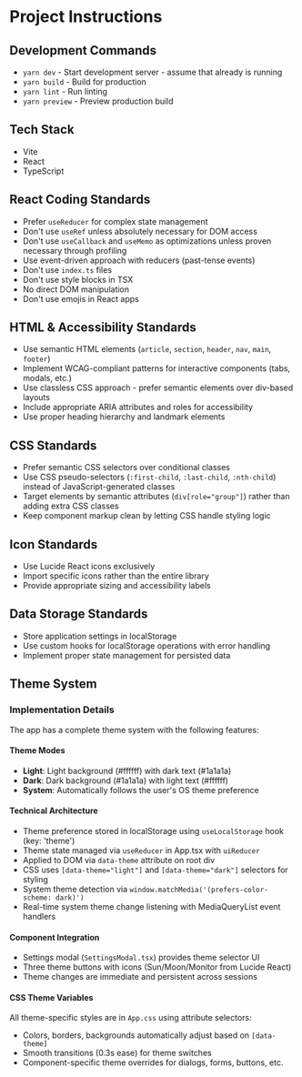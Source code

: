 # Project Instructions

## Development Commands

- `yarn dev` - Start development server - assume that already is running
- `yarn build` - Build for production
- `yarn lint` - Run linting
- `yarn preview` - Preview production build

## Tech Stack

- Vite
- React
- TypeScript

## React Coding Standards

- Prefer `useReducer` for complex state management
- Don't use `useRef` unless absolutely necessary for DOM access
- Don't use `useCallback` and `useMemo` as optimizations unless proven necessary through profiling
- Use event-driven approach with reducers (past-tense events)
- Don't use `index.ts` files
- Don't use style blocks in TSX
- No direct DOM manipulation
- Don't use emojis in React apps

## HTML & Accessibility Standards

- Use semantic HTML elements (`article`, `section`, `header`, `nav`, `main`, `footer`)
- Implement WCAG-compliant patterns for interactive components (tabs, modals, etc.)
- Use classless CSS approach - prefer semantic elements over div-based layouts
- Include appropriate ARIA attributes and roles for accessibility
- Use proper heading hierarchy and landmark elements

## CSS Standards

- Prefer semantic CSS selectors over conditional classes
- Use CSS pseudo-selectors (`:first-child`, `:last-child`, `:nth-child`) instead of JavaScript-generated classes
- Target elements by semantic attributes (`div[role="group"]`) rather than adding extra CSS classes
- Keep component markup clean by letting CSS handle styling logic

## Icon Standards

- Use Lucide React icons exclusively
- Import specific icons rather than the entire library
- Provide appropriate sizing and accessibility labels

## Data Storage Standards

- Store application settings in localStorage
- Use custom hooks for localStorage operations with error handling
- Implement proper state management for persisted data

## Theme System

### Implementation Details

The app has a complete theme system with the following features:

#### Theme Modes
- **Light**: Light background (#ffffff) with dark text (#1a1a1a)
- **Dark**: Dark background (#1a1a1a) with light text (#ffffff)  
- **System**: Automatically follows the user's OS theme preference

#### Technical Architecture
- Theme preference stored in localStorage using `useLocalStorage` hook (key: 'theme')
- Theme state managed via `useReducer` in App.tsx with `uiReducer`
- Applied to DOM via `data-theme` attribute on root div
- CSS uses `[data-theme="light"]` and `[data-theme="dark"]` selectors for styling
- System theme detection via `window.matchMedia('(prefers-color-scheme: dark)')`
- Real-time system theme change listening with MediaQueryList event handlers

#### Component Integration
- Settings modal (`SettingsModal.tsx`) provides theme selector UI
- Three theme buttons with icons (Sun/Moon/Monitor from Lucide React)
- Theme changes are immediate and persistent across sessions

#### CSS Theme Variables
All theme-specific styles are in `App.css` using attribute selectors:
- Colors, borders, backgrounds automatically adjust based on `[data-theme]`
- Smooth transitions (0.3s ease) for theme switches
- Component-specific theme overrides for dialogs, forms, buttons, etc.
